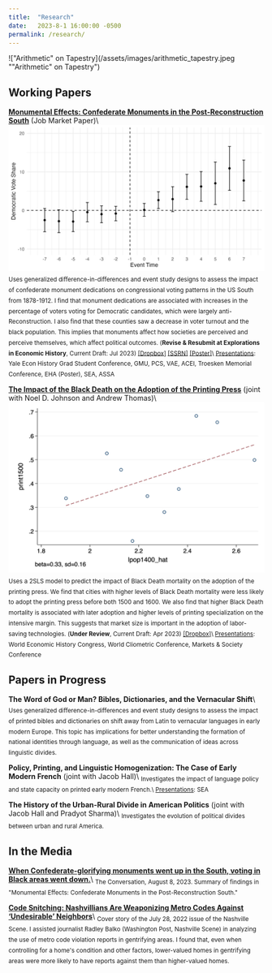 ```yaml
---
title:  "Research"
date:   2023-8-1 16:00:00 -0500
permalink: /research/
---
```


!["Arithmetic" on Tapestry](/assets/images/arithmetic_tapestry.jpeg ""Arithmetic" on Tapestry")

## Working Papers

**[Monumental Effects: Confederate Monuments in the Post-Reconstruction South](https://ssrn.com/abstract=4451402)**
(Job Market Paper)\\
![Effect of Confederate monument dedication on congressional Democratic Party vote share](/assets/images/mon_cdem_event.jpg "Effect of Confederate monument dedication on congressional Democratic Party vote share")
<sub>Uses generalized difference-in-differences and event study designs to assess the impact of confederate monument dedications on congressional voting patterns in the US South from 1878-1912. I find that monument dedications are associated with increases in the percentage of voters voting for Democratic candidates, which were largely anti-Reconstruction. I also find that these counties saw a decrease in voter turnout and the black population. This implies that monuments affect how societies are perceived and perceive themselves, which affect political outcomes. (**Revise & Resubmit at Explorations in Economic History**, Current Draft: Jul 2023) [\[Dropbox\]](https://www.dropbox.com/s/g1qshyoslzgxb1o/monuments_current.pdf?dl=0) [\[SSRN\]](https://ssrn.com/abstract=4451402) [\[Poster\]](https://alexntaylor.github.io/assets/documents/monuments_poster_EHA_8-23-23.pdf)\\
<ins>Presentations</ins>: Yale Econ History Grad Student Conference, GMU, PCS, VAE, ACEI, Troesken Memorial Conference, EHA (Poster), SEA, ASSA</sub>

**[The Impact of the Black Death on the Adoption of the Printing Press](https://www.dropbox.com/s/824qoddbym035eb/BDPress_current.pdf?dl=0)**
(joint with Noel D. Johnson and Andrew Thomas)\\
![Bin Scatter, Effect of Market Size on Early Print Adoption](/assets/images/2sls_print1500.png "Bin Scatter, Effect of Market Size on Early Print Adoption")
<sub>Uses a 2SLS model to predict the impact of Black Death mortality on the adoption of the printing press. We find that cities with higher levels of Black Death mortality were less likely to adopt the printing press before both 1500 and 1600. We also find that higher Black Death mortality is associated with later adoption and higher levels of printing specialization on the intensive margin. This suggests that market size is important in the adoption of labor-saving technologies. (**Under Review**, Current Draft: Apr 2023) [\[Dropbox\]](https://www.dropbox.com/s/824qoddbym035eb/BDPress_current.pdf?dl=0)\\
<ins>Presentations</ins>: World Economic History Congress, World Cliometric Conference, Markets & Society Conference</sub>

## Papers in Progress

**The Word of God or Man? Bibles, Dictionaries, and the Vernacular Shift**\\
<sub>Uses generalized difference-in-differences and event study designs to assess the impact of printed bibles and dictionaries on shift away from Latin to vernacular languages in early modern Europe. This topic has implications for better understanding the formation of national identities through language, as well as the communication of ideas across linguistic divides.</sub>

**Policy, Printing, and Linguistic Homogenization: The Case of Early Modern French**
(joint with Jacob Hall)\\
<sub>Investigates the impact of language policy and state capacity on printed early modern French.\\
<ins>Presentations</ins>: SEA</sub>

**The History of the Urban-Rural Divide in American Politics**
(joint with Jacob Hall and Pradyot Sharma)\\
<sub>Investigates the evolution of political divides between urban and rural America.</sub>

## In the Media

**[When Confederate-glorifying monuments went up in the South, voting in Black areas went down.](https://theconversation.com/when-confederate-glorifying-monuments-went-up-in-the-south-voting-in-black-areas-went-down-208275)**\\
<sub>The Conversation, August 8, 2023. Summary of findings in "Monumental Effects: Confederate Monuments in the Post-Reconstruction South."</sub>

**[Code Snitching: Nashvillians Are Weaponizing Metro Codes Against ‘Undesirable’ Neighbors](https://www.nashvillescene.com/news/coverstory/code-snitching-nashvillians-are-weaponizing-metro-codes-against-undesirable-neighbors/article_5e94bd56-0c67-11ed-af4e-e3d04ad7e500.html)**\\
<sub>Cover story of the July 28, 2022 issue of the Nashville Scene. I assisted journalist Radley Balko (Washington Post, Nashville Scene) in analyzing the use of metro code violation reports in gentrifying areas. I found that, even when controlling for a home's condition and other factors, lower-valued homes in gentrifying areas were more likely to have reports against them than higher-valued homes.</sub>
